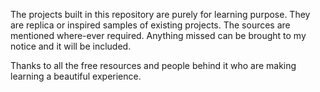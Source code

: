 The projects built in this repository are  purely for learning purpose. They are replica or inspired samples of existing projects. The sources are mentioned where-ever required. Anything missed can be brought to my notice and it will be included. 

Thanks to all the free resources and people behind it who are making learning a beautiful experience.
  
